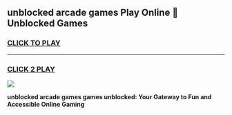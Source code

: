 
## unblocked arcade games Play Online 👋 Unblocked Games
<h3>
<a href="https://premium.freeplayer.one?title=unblocked_arcade_games&ref=19F">CLICK TO PLAY</a></h3>
<hr>

<h3>
<a href="https://premium.freeplayer.one?title=unblocked_arcade_games&ref=19F">CLICK 2 PLAY</a>
  
</h3>

<a href="https://premium.freeplayer.one?title=unblocked_arcade_games&ref=19F"><img src="https://clearcache.store/games.png"></a>


**unblocked arcade games games unblocked: Your Gateway to Fun and Accessible Online Gaming**
